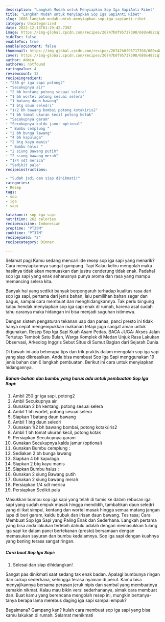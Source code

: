 ```yaml
---
description: "Langkah Mudah untuk Menyiapkan Sop Iga SapiAnti Ribet"
title: "Langkah Mudah untuk Menyiapkan Sop Iga SapiAnti Ribet"
slug: 1688-langkah-mudah-untuk-menyiapkan-sop-iga-sapianti-ribet
category: Uncategorized
date: 2022-12-13T01:29:42.739Z
image: https://img-global.cpcdn.com/recipes/26747b0f95717398/680x482cq70/sop-iga-sapi-foto-resep-utama.jpg
hideToc: false
enableToc: true
enableTocContent: false
thumbnail: https://img-global.cpcdn.com/recipes/26747b0f95717398/680x482cq70/sop-iga-sapi-foto-resep-utama.jpg
cover: https://img-global.cpcdn.com/recipes/26747b0f95717398/680x482cq70/sop-iga-sapi-foto-resep-utama.jpg
author: Admin
authorAv: notfound
ratingvalue: 4
reviewcount: 12
recipeingredient:
- "250 gr iga sapi potong2"
- "Secukupnya air"
- "2 bh kentang potong sesuai selera"
- "1 bh wortel potong sesuai selera"
- "1 batang daun bawang"
- "1 btg daun seledri"
- "1/2 bh bawang bombai potong kotakiris2"
- "1 bh tomat ukuran kecil potong kotak"
- "Secukupnya garam"
- "Secukupnya kaldu jamur optional"
- " Bumbu cemplung "
- "2 bh bunga lawang"
- "4 bh kapulaga"
- "2 btg kayu manis"
- " Bumbu halus "
- "2 siung Bawang putih"
- "2 siung bawang merah"
- "1/4 sdt merica"
- "Sedikit pala"
recipeinstructions:

- "Sudah jadi dan siap dinikmati!"
categories:
- Resep
tags:
- sop
- iga
- sapi

katakunci: sop iga sapi 
nutrition: 262 calories
recipecuisine: Indonesian
preptime: "PT25M"
cooktime: "PT37M"
recipeyield: "2"
recipecategory: Dinner

---
```



Selamat pagi Kamu sedang mencari ide resep sop iga sapi yang menarik? Cara menyiapkannya sangat gampang. Tapi Kalau keliru mengolah maka hasilnya tidak akan memuaskan dan justru cenderung tidak enak. Padahal sop iga sapi yang enak seharusnya punya aroma dan rasa yang mampu memancing selera kita.


Banyak hal yang sedikit banyak berpengaruh terhadap kualitas rasa dari sop iga sapi, pertama dari jenis bahan, lalu pemilihan bahan segar dan bagus, sampai cara membuat dan menghidangkannya. Tak perlu bingung kalau hendak menyiapkan sop iga sapi enak di rumah, karena asal sudah tahu caranya maka hidangan ini bisa menjadi suguhan istimewa.

Dengan sistem pengaturan tekanan uap dan panas, panci presto ini tidak hanya cepat mengempukkan makanan tetapi juga sangat aman untuk digunakan. Resep Sop Iga Sapi Kuah Asam Pedas. BACA JUGA: Akses Jalan Tertutup Tembok Satu Bulan, Warga Komplek di Medan Unjuk Rasa Lakukan Observasi, Arkeolog Inggris Sebut Situs di Sumut Bagian dari Sejarah Dunia.


Di bawah ini ada beberapa tips dan trik praktis dalam mengolah sop iga sapi yang siap dikreasikan. Anda bisa membuat Sop Iga Sapi menggunakan 19 jenis bahan dan 0 langkah pembuatan. Berikut ini cara untuk menyiapkan hidangannya.

<!--inarticleads1-->

##### Bahan-bahan dan bumbu yang harus ada untuk pembuatan Sop Iga Sapi:

1. Ambil 250 gr iga sapi, potong2
1. Ambil Secukupnya air
1. Gunakan 2 bh kentang, potong sesuai selera
1. Ambil 1 bh wortel, potong sesuai selera
1. Siapkan 1 batang daun bawang
1. Ambil 1 btg daun seledri
1. Gunakan 1/2 bh bawang bombai, potong kotak/iris2
1. Ambil 1 bh tomat ukuran kecil, potong kotak
1. Persiapkan Secukupnya garam
1. Gunakan Secukupnya kaldu jamur (optional)
1. Gunakan  Bumbu cemplung :
1. Sediakan 2 bh bunga lawang
1. Siapkan 4 bh kapulaga
1. Siapkan 2 btg kayu manis
1. Siapkan  Bumbu halus :
1. Gunakan 2 siung Bawang putih
1. Gunakan 2 siung bawang merah
1. Persiapkan 1/4 sdt merica
1. Persiapkan Sedikit pala


Masukkan bumbu sop iga sapi yang telah di tumis ke dalam rebusan iga sapi yang sudah empuk masak hingga mendidih, tambahkan daun seledri yang di ikat simpul, kentang dan wortel masak hingga semua matang jangan lupa di beri garam, kaldu bubuk dan irisan daun bawang. Tes rasa; Cara Membuat Sop Iga Sapi yang Paling Enak dan Sederhana. Langkah pertama yang bisa anda lakukan terlebih dahulu adalah dengan memasukkan tulang iga sapi ke dalam panci bertekanan (presto) bersamaan dengan memasukan sayuran dan bumbu kedalamnya. Sop iga sapi dengan kuahnya yang bening terasa sangat ringan. 

<!--inarticleads2-->

##### Cara buat Sop Iga Sapi:


1. Selesai dan siap dihidangkan!

Sangat pas dinikmati saat sedang tak enak badan. Apalagi bumbunya ringan dan cukup sederhana, sehingga terasa nyaman di perut. Kamu bisa menyajikannya bersama perasan jeruk nipis dan sambal yang membuatnya semakin nikmat. Kalau mau bikin versi sederhananya, simak cara membuat dan. Buat kamu yang berencana mengolah resep ini, mungkin bertanya-tanya berapa lama merebus daging iga sapi sampai empuk? 

Bagaimana? Gampang kan? Itulah cara membuat sop iga sapi yang bisa kamu lakukan di rumah. Selamat menikmati
